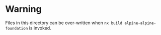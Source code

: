 # Warning

Files in this directory can be over-written when `nx build alpine-alpine-foundation` is invoked.
